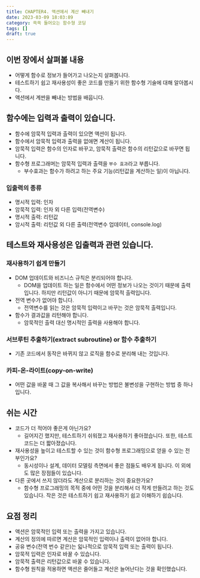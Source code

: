 ```yaml
---
title: CHAPTER4. 액션에서 계산 빼내기
date: 2023-03-09 18:03:89
category: 쏙쏙 들어오는 함수형 코딩
tags: []
draft: true
---
```


## 이번 장에서 살펴볼 내용

- 어떻게 함수로 정보가 들어가고 나오는지 살펴봅니다.
- 테스트하기 쉽고 재사용성이 좋은 코드를 만들기 위한 함수형 기술에 대해 알아봅시다.
- 액션에서 계싼을 빼내는 방법을 배웁니다.

<!-- p.68 -->

## 함수에는 입력과 출력이 있습니다.

- 함수에 암묵적 입력과 출력이 있으면 액션이 됩니다.
- 함수에서 암묵적 입력과 출력을 없애면 계산이 됩니다.
- 암묵적 입력은 함수의 인자로 바꾸고, 암묵적 출력은 함수의 리턴값으로 바꾸면 됩니다.
- 함수형 프로그래머는 암묵적 입력과 출력을 `부수 효과`라고 부릅니다.
  - 부수효과는 함수가 하려고 하는 주요 기능(리턴값을 계산하는 일)이 아닙니다.

<!-- 끝 -->

### 입출력의 종류

- 명시적 입력: 인자
- 암묵적 입력: 인자 외 다른 입력(전역변수)
- 명시적 출력: 리턴값
- 암시적 출력: 리턴값 외 다른 출력(전역변수 업데이터, console.log)

## 테스트와 재사용성은 입출력과 관련 있습니다.

### 재사용하기 쉽게 만들기

- DOM 업데이트와 비즈니스 규칙은 분리되어야 합니다.
  - DOM을 업데이트 하는 일은 함수에서 어떤 정보가 나오는 것이기 때문에 출력입니다. 하지만 리턴값이 아니기 때문에 암묵적 출력입니다.
- 전역 변수가 없어야 합니다.
  - 전역변수를 읽는 것은 암묵적 입력이고 바꾸는 것은 암묵적 출력입니다.
- 함수가 결과값을 리턴해야 합니다.
  - 암묵적인 출력 대신 명시적인 출력을 사용해야 합니다.

### 서브루틴 추출하기(extract subroutine) or 함수 추출하기

- 기존 코드에서 동작은 바뀌지 않고 로직을 함수로 분리해 내는 것입니다.

### 카피-온-라이트(copy-on-write)

- 어떤 값을 바꿀 때 그 값을 복사해서 바꾸는 방법은 불변성을 구현하는 방법 중 하나입니다.

<!-- p.77 -->

## 쉬는 시간

- 코드가 더 적어야 좋은게 아닌가요?
  - 길어지긴 했지만, 테스트하기 쉬워졌고 재사용하기 좋아졌습니다. 또한, 테스트 코드는 더 짧아졌습니다.
- 재사용성을 높이고 테스트할 수 있는 것이 함수형 프로그래밍으로 얻을 수 있는 전부인가요?
  - 동시성이나 설계, 데이터 모델링 측면에서 좋은 점들도 배우게 됩니다. 이 외에도 많은 장점들이 있습니다.
- 다른 곳에서 쓰지 않더라도 계산으로 분리하는 것이 중요한가요?
  - 함수형 프로그래밍의 목적 중에 어떤 것을 분리해서 더 작게 만들려고 하는 것도 있습니다. 작은 것은 테스트하기 쉽고 재사용하기 쉽고 이해하기 쉽습니다.

<!-- 끝 -->

## 요점 정리

- 액션은 암묵적인 입력 또는 출력을 가지고 있습니다.
- 계산의 정의에 따르면 계산은 암묵적인 입력이나 출력이 없어야 합니다.
- 공유 변수(전역 번수 같은)는 읿나적으로 암묵적 입력 또는 출력이 됩니다.
- 암묵적 입력은 인자로 바꿀 수 있습니다.
- 암묵적 출력은 리턴값으로 바꿀 수 있습니다.
- 함수형 원칙을 적용하면 액션은 줄어들고 계산은 늘어난다는 것을 확인했습니다.
